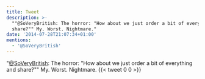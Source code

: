 ```yaml
---
title: Tweet
description: >-
  ""@SoVeryBritish: The horror: "How about we just order a bit of everything and
  share?"" My. Worst. Nightmare."
date: '2014-07-28T21:07:34+01:00'
mentions:
  - '@SoVeryBritish'
---
```

"[@SoVeryBritish](https://twitter.com/@SoVeryBritish): The horror: "How about we just order a bit of everything and share?"" My. Worst. Nightmare.
      {{< tweet 0 0 >}}
    
